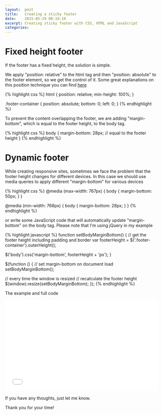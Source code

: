 ```yaml
---
layout:  post
title:   Creating a sticky footer
date:    2015-05-29 00:19:10
excerpt: Creating sticky footer with CSS, HTML and JavaScript
categories:
---
```


# Fixed height footer

If the footer has a fixed height, the solution is simple.

We apply "position: relative" to the html tag and then "position: absolute" to the footer element, so we get the control of it. Some great explanations on this position technique you can find <a href="https://css-tricks.com/absolute-positioning-inside-relative-positioning/" target="_blank">here</a>

{% highlight css %}
html {
  position: relative;
  min-height: 100%;
}

.footer-container {
  position: absolute;
  bottom: 0;
  left: 0;
}
{% endhighlight %}

To prevent the content overlapping the footer, we are adding "margin-bottom", which is equal to the footer height, to the body tag.

{% highlight css %}
body {
  margin-bottom: 28px; // equal to the footer height
}
{% endhighlight %}

# Dynamic footer

While creating responsive sites, sometimes we face the problem that the footer height changes for different devices. In this case we should use media queries to apply different "margin-bottom" for various devices

{% highlight css %}
@media (max-width: 767px) {
  body {
    margin-bottom: 50px;
  }
}

@media (min-width: 768px) {
  body {
    margin-bottom: 28px;
  }
}
{% endhighlight %}

or write some JavaScript code that will automatically update "margin-bottom" on the body tag. Please note that I'm using jQuery in my example

{% highlight javascript %}
function setBodyMarginBottom() {
  // get the footer height including padding and border
  var footerHeight = $('.footer-container').outerHeight();

  $('body').css('margin-bottom', footerHeight + 'px');
}

$(function () {
  // set margin-bottom on document load
  setBodyMarginBottom();

  // every time the window is resized
  // recalculate the footer height
  $(window).resize(setBodyMarginBottom);
});
{% endhighlight %}

The example and full code

<iframe width="100%" height="300" src="//jsfiddle.net/yuyokk/qch24j7z/4/embedded/result,html,css,js/" allowfullscreen="allowfullscreen" frameborder="0"></iframe>

If you have any thoughts, just let me know.

Thank you for your time!

